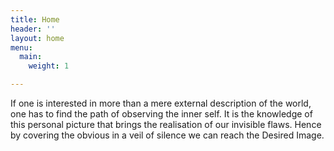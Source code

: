 ```yaml
---
title: Home
header: ''
layout: home
menu:
  main:
    weight: 1

---
```

If one is interested in more than a mere external description of the world, one has to find the path of observing the inner self. It is the knowledge of this personal picture that brings the realisation of our invisible flaws. Hence by covering the obvious in a veil of silence we can reach the Desired Image.
